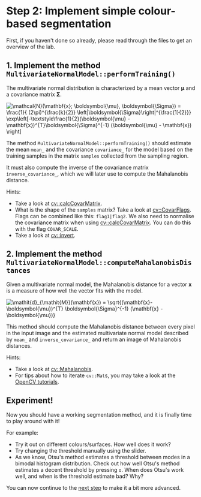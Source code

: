 # Step 2: Implement simple colour-based segmentation
First, if you haven't done so already, please read through the files to get an overview of the lab.

## 1. Implement the method `MultivariateNormalModel::performTraining()`
The multivariate normal distribution is characterized by a mean vector **&mu;** and a covariance matrix **&Sigma;**.

![\mathcal{N}(\mathbf{x}; \boldsymbol{\mu}, \boldsymbol{\Sigma}) =
\frac{1}{ (2\pi)^{\frac{k}{2}} \left|\boldsymbol{\Sigma}\right|^{\frac{1}{2}}}
\exp\left[-\textstyle\frac{1}{2}(\boldsymbol{\mu} - \mathbf{x})^{T}\boldsymbol{\Sigma}^{-1}
(\boldsymbol{\mu} - \mathbf{x}) \right]](img/multivariate_normal_distribution.png)

The method `MultivariateNormalModel::performTraining()` should estimate the mean `mean_` and the covariance `covariance_` for the model based on the training samples in the matrix `samples` collected from the sampling region.

It must also compute the inverse of the covariance matrix `inverse_covariance_`, which we will later use to compute the Mahalanobis distance.

Hints:
- Take a look at [cv::calcCovarMatrix].
- What is the shape of the `samples` matrix? Take a look at [cv::CovarFlags].
  Flags can be combined like this: `flag1|flag2`.
  We also need to normalise the covariance matrix when using [cv::calcCovarMatrix].
  You can do this with the flag `COVAR_SCALE`.
- Take a look at [cv::invert].

## 2. Implement the method `MultivariateNormalModel::computeMahalanobisDistances`
Given a multivariate normal model, the Mahalanobis distance for a vector **x** is a measure of how well the vector fits with the model.

![\mathit{d}_{\mathit{M}}(\mathbf{x}) = \sqrt{(\mathbf{x}-\boldsymbol{\mu})^{T} \boldsymbol{\Sigma}^{-1}
(\mathbf{x} - \boldsymbol{\mu})}](img/mahalanobis_distance.png)

This method should compute the Mahalanobis distance between every pixel in the input image and the estimated multivariate
normal model described by `mean_` and `inverse_covariance_` and return an image of Mahalanobis distances.


Hints:
- Take a look at [cv::Mahalanobis].
- For tips about how to iterate `cv::Mat`s, you may take a look at the [OpenCV tutorials].

## Experiment!
Now you should have a working segmentation method, and it is finally time to play around with it!

For example:
- Try it out on different colours/surfaces. How well does it work?
- Try changing the threshold manually using the slider.
- As we know, Otsu's method estimates a threshold between modes in a bimodal histogram distribution.
  Check out how well Otsu's method estimates a decent threshold by pressing `o`.
  When does Otsu's work well, and when is the threshold estimate bad?
  Why?


You can now continue to the [next step](3-further-work.md) to make it a bit more advanced.

[cv::calcCovarMatrix]: https://docs.opencv.org/4.5.5/d2/de8/group__core__array.html#gae6ffa9354633f984246945d52823165d
[cv::CovarFlags]: https://docs.opencv.org/4.5.5/d0/de1/group__core.html#ga719ebd4a73f30f4fab258ab7616d0f0f
[cv::invert]: https://docs.opencv.org/4.5.5/d2/de8/group__core__array.html#gad278044679d4ecf20f7622cc151aaaa2
[cv::Mahalanobis]: https://docs.opencv.org/4.5.5/d2/de8/group__core__array.html#ga4493aee129179459cbfc6064f051aa7d
[OpenCV tutorials]: https://docs.opencv.org/4.5.5/db/da5/tutorial_how_to_scan_images.html